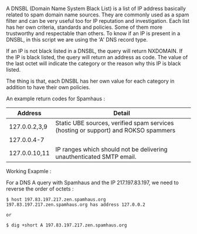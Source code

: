 A DNSBL (Domain Name System Black List) is a list of IP address basically related to spam domain name sources. They are commonly used as a spam filter and can be very useful too for IP reputation and investigation. Each list has her own criteria, standards and policies. Some of them more trustworthy and respectable than others. To know if an IP is present in a DNSBL, in this script we are using the 'A' DNS record type.

If an IP is not black listed in a DNSBL, the query will return NXDOMAIN. If the IP is black listed, the query will return an address as code. The value of the last octet will indicate the category or the reason why this IP is black listed.

The thing is that, each DNSBL has her own value for each category in addition to have their own policies.

 An example return codes for Spamhaus :


Address |  Detail
-------- | ----------
127.0.0.2,3,9 |	Static UBE sources, verified spam services (hosting or support) and ROKSO spammers
127.0.0.4-7 	| |Illegal 3rd party exploits, including proxies, worms and trojan exploits
127.0.0.10,11 |	IP ranges which should not be delivering unauthenticated SMTP email.


Working Exapmle :

For a DNS A query with Spamhaus and the IP 217.197.83.197, we need to reverse the order of octets :

```
$ host 197.83.197.217.zen.spamhaus.org
197.83.197.217.zen.spamhaus.org has address 127.0.0.2

or

$ dig +short A 197.83.197.217.zen.spamhaus.org
```


